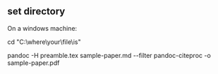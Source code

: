 ## set directory 
On a windows machine:

cd "C:\where\your\file\is"

pandoc -H preamble.tex sample-paper.md --filter pandoc-citeproc -o sample-paper.pdf

